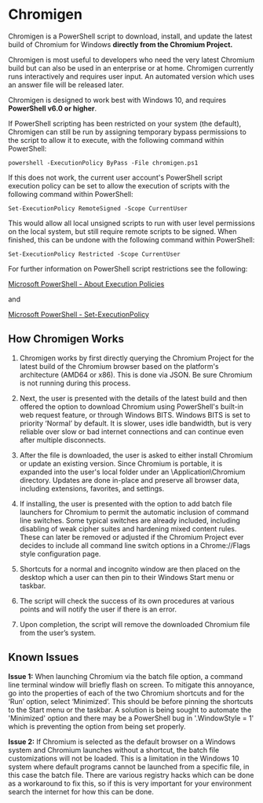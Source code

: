 # Chromigen #

Chromigen is a PowerShell script to download, install, and update the latest build of Chromium for Windows **directly from the Chromium Project.**

Chromigen is most useful to developers who need the very latest Chromium build but can also be used in an enterprise or at home. Chromigen currently runs interactively and requires user input. An automated version which uses an answer file will be released later.

Chromigen is designed to work best with Windows 10, and requires **PowerShell v6.0 or higher**. 

If PowerShell scripting has been restricted on your system (the default), Chromigen can still be run by assigning temporary bypass permissions to the script to allow it to execute, with the following command within PowerShell:

`powershell -ExecutionPolicy ByPass -File chromigen.ps1`

If this does not work, the current user account's PowerShell script execution policy can be set to allow the execution of scripts with the following command within PowerShell:

`Set-ExecutionPolicy RemoteSigned -Scope CurrentUser`

This would allow all local unsigned scripts to run with user level permissions on the local system, but still require remote scripts to be signed. When finished, this can be undone with the following command within PowerShell:

`Set-ExecutionPolicy Restricted -Scope CurrentUser`

For further information on PowerShell script restrictions see the following:

[Microsoft PowerShell - About Execution Policies](https://docs.microsoft.com/en-us/powershell/module/microsoft.powershell.core/about/about_execution_policies)

and

[Microsoft PowerShell - Set-ExecutionPolicy](https://docs.microsoft.com/powershell/module/microsoft.powershell.security/set-executionpolicy)

## How Chromigen Works ##

1. Chromigen works by first directly querying the Chromium Project for the latest build of the Chromium browser based on the platform's architecture (AMD64 or x86). This is done via JSON. Be sure Chromium is not running during this process.

2. Next, the user is presented with the details of the latest build and then offered the option to download Chromium using PowerShell's built-in web request feature, or through Windows BITS. Windows BITS is set to priority ‘Normal’ by default. It is slower, uses idle bandwidth, but is very reliable over slow or bad internet connections and can continue even after multiple disconnects.

3. After the file is downloaded, the user is asked to either install Chromium or update an existing version. Since Chromium is portable, it is expanded into the user's local folder under an \Application\Chromium directory. Updates are done in-place and preserve all browser data, including extensions, favorites, and settings.

4. If installing, the user is presented with the option to add batch file launchers for Chromium to permit the automatic inclusion of command line switches. Some typical switches are already included, including disabling of weak cipher suites and hardening mixed content rules. These can later be removed or adjusted if the Chromium Project ever decides to include all command line switch options in a Chrome://Flags style configuration page.

5. Shortcuts for a normal and incognito window are then placed on the desktop which a user can then pin to their Windows Start menu or taskbar.

6. The script will check the success of its own procedures at various points and will notify the user if there is an error.

7. Upon completion, the script will remove the downloaded Chromium file from the user’s system.

## Known Issues ##

**Issue 1:** When launching Chromium via the batch file option, a command line terminal window will briefly flash on screen. To mitigate this annoyance, go into the properties of each of the two Chromium shortcuts and for the ‘Run’ option, select ‘Minimized’. This should be before pinning the shortcuts to the Start menu or the taskbar. A solution is being sought to automate the 'Minimized' option and there may be a PowerShell bug in '.WindowStyle = 1' which is preventing the option from being set properly.

**Issue 2:** If Chromium is selected as the default browser on a Windows system and Chromium launches without a shortcut, the batch file customizations will not be loaded. This is a limitation in the Windows 10 system where default programs cannot be launched from a specific file, in this case the batch file. There are various registry hacks which can be done as a workaround to fix this, so if this is very important for your environment search the internet for how this can be done. 
